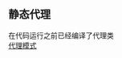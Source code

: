 ## 静态代理
在代码运行之前已经编译了代理类<br />
[代理模式](https://github.com/tingfeng1002/tingfeng1002/blob/main/%E8%AE%BE%E8%AE%A1%E6%A8%A1%E5%BC%8F/%E5%B8%B8%E7%94%A8%E8%AE%BE%E8%AE%A1%E6%A8%A1%E5%BC%8F%E8%AE%B2%E8%A7%A3.md#%E4%BB%A3%E7%90%86%E6%A8%A1%E5%BC%8F)